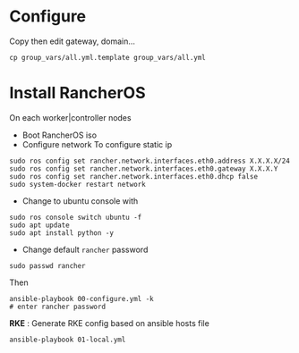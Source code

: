# Configure

Copy then edit gateway, domain...

```
cp group_vars/all.yml.template group_vars/all.yml
```

# Install RancherOS

On each worker|controller nodes
- Boot RancherOS iso
- Configure network
To configure static ip
```
sudo ros config set rancher.network.interfaces.eth0.address X.X.X.X/24
sudo ros config set rancher.network.interfaces.eth0.gateway X.X.X.Y
sudo ros config set rancher.network.interfaces.eth0.dhcp false
sudo system-docker restart network
```
- Change to ubuntu console with
```
sudo ros console switch ubuntu -f
sudo apt update
sudo apt install python -y
```
- Change default ``rancher`` password
```
sudo passwd rancher
```
Then

```
ansible-playbook 00-configure.yml -k
# enter rancher password
```

**RKE** : Generate RKE config based on ansible hosts file
```
ansible-playbook 01-local.yml
```

